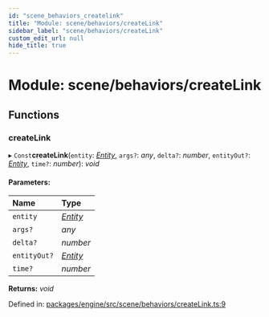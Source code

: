 ```yaml
---
id: "scene_behaviors_createlink"
title: "Module: scene/behaviors/createLink"
sidebar_label: "scene/behaviors/createLink"
custom_edit_url: null
hide_title: true
---
```


# Module: scene/behaviors/createLink

## Functions

### createLink

▸ `Const`**createLink**(`entity`: [*Entity*](../classes/ecs_classes_entity.entity.md), `args?`: *any*, `delta?`: *number*, `entityOut?`: [*Entity*](../classes/ecs_classes_entity.entity.md), `time?`: *number*): *void*

#### Parameters:

Name | Type |
:------ | :------ |
`entity` | [*Entity*](../classes/ecs_classes_entity.entity.md) |
`args?` | *any* |
`delta?` | *number* |
`entityOut?` | [*Entity*](../classes/ecs_classes_entity.entity.md) |
`time?` | *number* |

**Returns:** *void*

Defined in: [packages/engine/src/scene/behaviors/createLink.ts:9](https://github.com/xr3ngine/xr3ngine/blob/716a06460/packages/engine/src/scene/behaviors/createLink.ts#L9)
